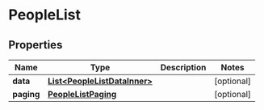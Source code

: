 

# PeopleList


## Properties

| Name | Type | Description | Notes |
|------------ | ------------- | ------------- | -------------|
|**data** | [**List&lt;PeopleListDataInner&gt;**](PeopleListDataInner.md) |  |  [optional] |
|**paging** | [**PeopleListPaging**](PeopleListPaging.md) |  |  [optional] |



